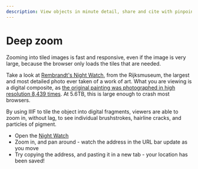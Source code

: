 ```yaml
---
description: View objects in minute detail, share and cite with pinpoint accuracy
---
```


# Deep zoom



Zooming into tiled images is fast and responsive, even if the image is very large, because the browser only loads the tiles that are needed.&#x20;

Take a look at [Rembrandt's Night Watch](https://hyper-resolution.org/view.html?pointer=0.329,0.001\&i=Rijksmuseum/SK-C-5/SK-C-5\_VIS\_20-um\_2019-12-21), from the Rijksmuseum, the largest and most detailed photo ever taken of a work of art. What you are viewing is a digital composite, as [the original painting was photographed in high resolution 8,439 times](https://www.rijksmuseum.nl/en/stories/operation-night-watch/story/ultra-high-resolution-image-of-the-night-watch). At 5.6TB, this is large enough to crash most browsers.&#x20;

By using IIIF to tile the object into digital fragments, viewers are able to zoom in, without lag, to see individual brushstrokes, hairline cracks, and particles of pigment.&#x20;

* Open the [Night Watch](https://hyper-resolution.org/view.html?pointer=0.329,0.001\&i=Rijksmuseum/SK-C-5/SK-C-5\_VIS\_20-um\_2019-12-21)
* Zoom in, and pan around - watch the address in the URL bar update as you move
* Try copying the address, and pasting it in a new tab - your location has been saved!
